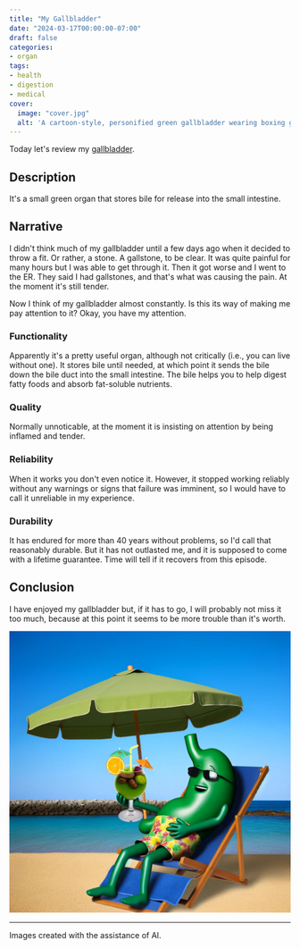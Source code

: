 ```yaml
---
title: "My Gallbladder"
date: "2024-03-17T00:00:00-07:00"
draft: false
categories:
- organ
tags:
- health
- digestion
- medical
cover:
  image: "cover.jpg"
  alt: 'A cartoon-style, personified green gallbladder wearing boxing gloves, looking determined and slightly annoyed, standing in a boxing ring ready to fight, with a speech bubble saying "Ready to rumble!" A crowd of other internal organs is cheering it on from the sidelines.'
---
```

Today let's review my [gallbladder](https://en.wikipedia.org/wiki/Gallbladder).
<!--more-->
## Description

It's a small green organ that stores bile for release into the small intestine.

## Narrative

I didn't think much of my gallbladder until a few days ago when it decided to throw a fit. Or rather, a stone. A gallstone, to be clear. It was quite painful for many hours but I was able to get through it. Then it got worse and I went to the ER. They said I had gallstones, and that's what was causing the pain. At the moment it's still tender.

Now I think of my gallbladder almost constantly. Is this its way of making me pay attention to it? Okay, you have my attention.

### Functionality

Apparently it's a pretty useful organ, although not critically (i.e., you can live without one). It stores bile until needed, at which point it sends the bile down the bile duct into the small intestine. The bile helps you to help digest fatty foods and absorb fat-soluble nutrients.  

### Quality

Normally unnoticable, at the moment it is insisting on attention by being inflamed and tender.

### Reliability

When it works you don't even notice it. However, it stopped working reliably without any warnings or signs that failure was imminent, so I would have to call it unreliable in my experience.

### Durability

It has endured for more than 40 years without problems, so I'd call that reasonably durable. But it has not outlasted me, and it is supposed to come with a lifetime guarantee. Time will tell if it recovers from this episode.

## Conclusion

I have enjoyed my gallbladder but, if it has to go, I will probably not miss it too much, because at this point it seems to be more trouble than it's worth. 

![A green, anthropomorphized human gallbladder lounges under a sun shade umbrella on a lawn chair at the beach, exuding a relaxed and happy demeanor. It wears sunglasses and a tropical bathing suit, blending perfectly into the sunny beachside atmosphere. In its hand, it holds a fruity tropical cocktail, distinctively garnished with gallstones, adding a playful twist to the scene. The clear blue sky and serene ocean in the background enhance the vacation-like mood of this imaginative and humorous illustration.](beach.jpg)

---

Images created with the assistance of AI.